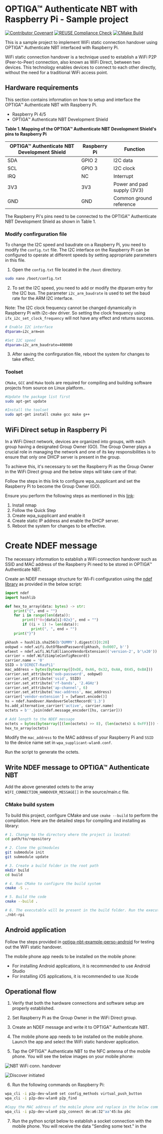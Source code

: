 <!--
SPDX-FileCopyrightText: Copyright (c) 2024 Infineon Technologies AG
SPDX-License-Identifier: MIT
-->

# OPTIGA&trade; Authenticate NBT with Raspberry Pi - Sample project

[![Contributor Covenant](https://img.shields.io/badge/Contributor%20Covenant-2.1-4baaaa.svg)](CODE_OF_CONDUCT.md)
[![REUSE Compliance Check](https://github.com/Infineon/optiga-nbt-lib-c/actions/workflows/linting-test.yml/badge.svg?branch=main)](https://github.com/Infineon/optiga-nbt-lib-c/actions/workflows/linting-test.yml)
[![CMake Build](https://github.com/Infineon/optiga-nbt-lib-c/actions/workflows/build-test.yml/badge.svg?branch=main)](https://github.com/Infineon/optiga-nbt-lib-c/actions/workflows/cmake-single-platform.yml)

This is a sample project to implement WiFi static connection handover using OPTIGA&trade; Authenticate NBT interfaced with Raspberry Pi.

WiFi static connection handover is a technique used to establish a WiFi P2P (Peer-to-Peer) connection, also known as WiFi Direct, between two devices. This technology enables devices to connect to each other directly, without the need for a traditional WiFi access point.

## Hardware requirements

This section contains information on how to setup and interface the OPTIGA™ Authenticate NBT with Raspberry Pi.

- Raspberry Pi 4/5
- OPTIGA&trade; Authenticate NBT Development Shield

**Table 1. Mapping of the OPTIGA&trade; Authenticate NBT Development Shield's pins to Raspberry Pi**

| OPTIGA&trade; Authenticate NBT Development Shield | Raspberry Pi | Function |
| ------------------------------------------------- | --------------------- | -------- |
| SDA                           | GPIO 2        | I2C data                   |
| SCL                           | GPIO 3        | I2C clock                  |
| IRQ                           | NC        | Interrupt                  |
| 3V3                           | 3V3                     | Power and pad supply (3V3) |
| GND                           | GND                     | Common ground reference    |

The Raspberry Pi's pins need to be connected to the OPTIGA&trade; Authenticate NBT Development Shield as shown in Table 1.

### Modify confirguration file
To change the I2C speed and baudrate on a Raspberry Pi, you need to modify the `config.txt` file. The I2C interface on the Raspberry Pi can be configured to operate at different speeds by setting appropriate parameters in this file.
1. Open the `config.txt` file located in the `/boot` directory.
```sh
sudo nano /boot/config.txt
```
2. To set the I2C speed, you need to add or modify the dtparam entry for the I2C bus. The parameter `i2c_arm_baudrate` is used to set the baud rate for the ARM I2C interface.

Note: The I2C clock frequency cannot be changed dynamically in Raspberry Pi with i2c-dev driver. So setting the clock frequency using ```ifx_i2c_set_clock_frequency``` will not have any effect and returns success.
```sh
# Enable I2C interface
dtparam=i2c_arm=on

#Set I2C speed
dtparam=i2c_arm_baudrate=400000
```
3. After saving the confirguration file, reboot the system for changes to take effect.

### Toolset
`CMake`, `GCC` and `Make` tools are required for compiling and building software projects from source on Linux platform..

```sh
#Update the package list first
sudo apt-get update

#Install the toolset
sudo apt-get install cmake gcc make g++
```

## WiFi Direct setup in Raspberry Pi 
In a WiFi Direct network, devices are organized into groups, with each group having a designated Group Owner (GO). The Group Owner plays a crucial role in managing the network and one of its key responsibilities is to ensure that only one DHCP server is present in the group.

To achieve this, it's necessary to set the Raspberry Pi as the Group Owner in the WiFi Direct group and the below steps will take care of that:

Follow the steps in this link to configure wpa_supplicant and set the Raspberry Pi to become the Group Owner (GO).

Ensure you perform the following steps as mentioned in this [link](https://raspberrypi.stackexchange.com/questions/117238/connect-android-smartphone-with-wi-fi-direct-to-a-raspberry-pi#:~:text=Wi%2DFi%20Direct%20with%20a%20DHCP%20server%20on%20the%20Group%20Owner):

1. Install nmap
2. Follow the Quick Step
3. Create wpa_supplicant and enable it 
4. Create static IP address and enable the DHCP server.
5. Reboot the system for changes to be effective.


# Create NDEF message

The necessary information to establish a WiFi connection handover such as SSID and MAC address of the Raspberry Pi need to be stored in OPTIGA&trade; Authenticate NBT.

Create an NDEF message structure for Wi-Fi configuration using the [ndef library](https://ndeflib.readthedocs.io/en/latest/records/wifi.html#connection-handover) as provided in the below script:

```py
import ndef
import hashlib

def hex_to_array(data: bytes) -> str:
    print("{", end = "")
    for i in range(len(data)):
        print(f"0x{data[i]:02x}", end = "")
        if ((i + 1) != len(data)):
            print(", ", end = "")
    print("}")

pkhash = hashlib.sha256(b'DUMMY').digest()[0:20]
oobpwd = ndef.wifi.OutOfBandPassword(pkhash, 0x0007, b'')
wfaext = ndef.wifi.WifiAllianceVendorExtension(('version-2', b'\x20'))
carrier = ndef.WifiSimpleConfigRecord()
carrier.name = '0'
SSID = b'DIRECT-RasPi1'
mac_address = bytes(bytearray([0xDE, 0xA6, 0x32, 0xAA, 0X45, 0xBA]))
carrier.set_attribute('oob-password', oobpwd)
carrier.set_attribute('ssid', SSID)
carrier.set_attribute('rf-bands', '2.4GHz')
carrier.set_attribute('ap-channel', 6)
carrier.set_attribute('mac-address', mac_address)
carrier['vendor-extension'] = [wfaext.encode()]
hs = ndef.handover.HandoverSelectRecord('1.3')
hs.add_alternative_carrier('active', carrier.name)
octets = b''.join(ndef.message_encoder([hs, carrier]))

# Add length to the NDEF message
octets = bytes(bytearray([(len(octets) >> 8), (len(octets) & 0xFF)])) + octets
hex_to_array(octets)
```
Modify the ```mac_address``` to the MAC address of your Raspberry Pi and ```SSID``` to the device name set in ```wpa_supplicant-wlan0.conf```.

Run the script to generate the octets.

## Write NDEF message to OPTIGA&trade; Authenticate NBT

Add the above generated octets to the array ```WIFI_CONNECTION_HANDOVER_MESSAGE[]``` in the source/main.c file.

### CMake build system

To build this project, configure CMake and use `cmake --build` to perform the compilation.
Here are the detailed steps for compiling and installing as library:

```sh
# 1. Change to the directory where the project is located:
cd path/to/repository

# 2. Clone the gitmodules
git submodule init
git submodule update

# 3. Create a build folder in the root path 
mkdir build
cd build

# 4. Run CMake to configure the build system
cmake -S ..

# 5. Build the code
cmake --build .

# 6. The executable will be present in the build folder. Run the executable
./nbt-rpi
```

## Android application

Follow the steps provided in [optiga-nbt-example-perso-android](https://github.com/Pushyanth-Infineon/optiga-nbt-example-perso-android) for testing out the WiFi static handover. 

The mobile phone app needs to be installed on the mobile phone:

- For installing Android applications, it is recommended to use Android Studio
- For installing iOS applications, it is recommended to use Xcode

## Operational flow

1. Verify that both the hardware connections and software setup are properly established.

2. Set Raspberry Pi as the Group Owner in the WiFi Direct group.

3. Create an NDEF message and write it to OPTIGA&trade; Authenticate NBT.

4. The mobile phone app needs to be installed on the mobile phone. Launch the app and select the WiFi static handover application.

5. Tap the OPTIGA™ Authenticate NBT to the NFC antenna of the mobile phone. You will see the below images on your mobile phone:

![NBT WiFi conn. handover](./images/1NBT.png)

![Discover initiated](./images/2NBT.png)

6. Run the following commands on Raspberry Pi:
```sh
wpa_cli -i p2p-dev-wlan0 set config_methods virtual_push_button
wpa_cli -i p2p-dev-wlan0 p2p_find

#Copy the MAC address of the mobile phone and replace in the below command
wpa_cli -i p2p-dev-wlan0 p2p_connect de:a6:32"aa"45:ba pbc
```

7. Run the python script below to establish a socket connection with the mobile phone. You will receive the data "Sending some text." in the 
